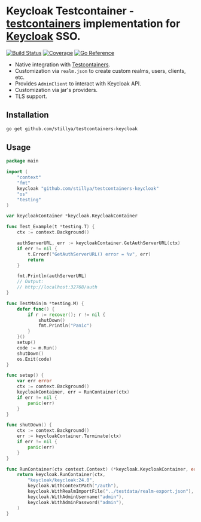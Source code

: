 # Keycloak Testcontainer - [testcontainers](https://www.testcontainers.org/) implementation for [Keycloak](https://www.keycloak.org/) SSO.

[![Build Status](https://github.com/stillya/testcontainers-keycloak/actions/workflows/go.yml/badge.svg)](https://github.com/stillya/testcontainers-keycloak/actions/workflows/go.yml)
[![Coverage](https://coveralls.io/repos/github/stillya/testcontainers-keycloak/badge.svg?branch=master)](https://coveralls.io/github/stillya/testcontainers-keycloak?branch=master)
[![Go Reference](https://pkg.go.dev/badge/github.com/stillya/testcontainers-keycloak.svg)](https://pkg.go.dev/github.com/stillya/testcontainers-keycloak)

* Native integration with [Testcontainers](https://www.testcontainers.org/).
* Customization via `realm.json` to create custom realms, users, clients, etc.
* Provides `AdminClient` to interact with Keycloak API.
* Customization via jar's providers.
* TLS support.

## Installation

```bash
go get github.com/stillya/testcontainers-keycloak
```

## Usage

```go
package main

import (
	"context"
	"fmt"
	keycloak "github.com/stillya/testcontainers-keycloak"
	"os"
	"testing"
)

var keycloakContainer *keycloak.KeycloakContainer

func Test_Example(t *testing.T) {
	ctx := context.Background()

	authServerURL, err := keycloakContainer.GetAuthServerURL(ctx)
	if err != nil {
		t.Errorf("GetAuthServerURL() error = %v", err)
		return
	}

	fmt.Println(authServerURL)
	// Output:
	// http://localhost:32768/auth
}

func TestMain(m *testing.M) {
	defer func() {
		if r := recover(); r != nil {
			shutDown()
			fmt.Println("Panic")
		}
	}()
	setup()
	code := m.Run()
	shutDown()
	os.Exit(code)
}

func setup() {
	var err error
	ctx := context.Background()
	keycloakContainer, err = RunContainer(ctx)
	if err != nil {
		panic(err)
	}
}

func shutDown() {
	ctx := context.Background()
	err := keycloakContainer.Terminate(ctx)
	if err != nil {
		panic(err)
	}
}

func RunContainer(ctx context.Context) (*keycloak.KeycloakContainer, error) {
	return keycloak.RunContainer(ctx,
		"keycloak/keycloak:24.0",
		keycloak.WithContextPath("/auth"),
		keycloak.WithRealmImportFile("../testdata/realm-export.json"),
		keycloak.WithAdminUsername("admin"),
		keycloak.WithAdminPassword("admin"),
	)
}
```
